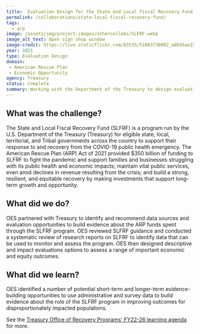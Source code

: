 ```yaml
---
title:  Evaluation Design for the State and Local Fiscal Recovery Fund
permalink: /collaborations/state-local-fiscal-recovery-fund/
tags:
  - arp
image: /assets/img/project-images/othercollabs/SLFRF.webp
image_alt_text: Open sign shop window
image-credit: https://live.staticflickr.com/65535/51003730002_a8b56ae158_b.webp
year: 2021
type: Evaluation Design
domain:
 - American Rescue Plan
 - Economic Opportunity
agency: Treasury
status: Complete
summary: Working with the Department of the Treasury to design evaluations of a fiscal transfer program.
---
```

## What was the challenge? 

The State and Local Fiscal Recovery Fund (SLFRF) is a program run by the U.S. Department of the Treasury (Treasury) for eligible state, local, territorial, and Tribal governments across the country to support their response to and recovery from the COVID-19 public health emergency. The American Rescue Plan (ARP) Act of 2021 provided $350 billion of funding to SLFRF to fight the pandemic and support families and businesses struggling with its public health and economic impacts; maintain vital public services, even amid declines in revenue resulting from the crisis; and build a strong, resilient, and equitable recovery by making investments that support long-term growth and opportunity. 

## What did we do? 

OES partnered with Treasury to identify and recommend data sources and evaluation opportunities to build evidence about the ARP funds spent through the SLFRF program. OES reviewed SLFRF guidance and conducted a systematic review of research reports on SLFRF to identify data that can be used to monitor and assess the program. OES then designed descriptive and impact evaluations options to assess a range of important economic and equity outcomes.

## What did we learn?

OES identified a number of potential short-term and longer-term evidence-building opportunities to use administrative and survey data to build evidence about the role of the SLFRF program in improving outcomes for disproportionately impacted populations.

See the <a class="usa-link usa-link--external" href="https://home.treasury.gov/system/files/136/ORP-Learning-Agenda-Draft-2023.pdf">Treasury Office of Recovery Programs' FY22-26 learning agenda</a> for more.
